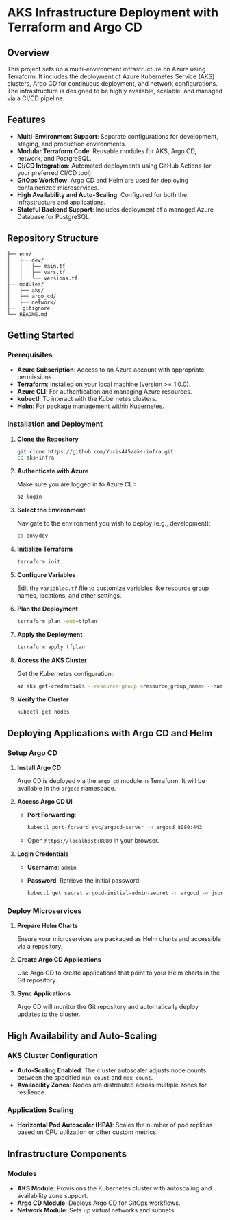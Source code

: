 # AKS Infrastructure Deployment with Terraform and Argo CD

## Overview

This project sets up a multi-environment infrastructure on Azure using Terraform. It includes the deployment of Azure Kubernetes Service (AKS) clusters, Argo CD for continuous deployment, and network configurations. The infrastructure is designed to be highly available, scalable, and managed via a CI/CD pipeline.

## Features

- **Multi-Environment Support**: Separate configurations for development, staging, and production environments.
- **Modular Terraform Code**: Reusable modules for AKS, Argo CD, network, and PostgreSQL.
- **CI/CD Integration**: Automated deployments using GitHub Actions (or your preferred CI/CD tool).
- **GitOps Workflow**: Argo CD and Helm are used for deploying containerized microservices.
- **High Availability and Auto-Scaling**: Configured for both the infrastructure and applications.
- **Stateful Backend Support**: Includes deployment of a managed Azure Database for PostgreSQL.

## Repository Structure

```plaintext
├── env/
│   ├── dev/
│   │   ├── main.tf
│   │   ├── vars.tf
│   │   └── versions.tf
├── modules/
│   ├── aks/
│   ├── argo_cd/
│   ├── network/
├── .gitignore
└── README.md
```

## Getting Started

### Prerequisites

- **Azure Subscription**: Access to an Azure account with appropriate permissions.
- **Terraform**: Installed on your local machine (version >= 1.0.0).
- **Azure CLI**: For authentication and managing Azure resources.
- **kubectl**: To interact with the Kubernetes clusters.
- **Helm**: For package management within Kubernetes.

### Installation and Deployment

1. **Clone the Repository**

   ```bash
   git clone https://github.com/Yuxis445/aks-infra.git
   cd aks-infra
   ```

2. **Authenticate with Azure**

   Make sure you are logged in to Azure CLI:

   ```bash
   az login
   ```

3. **Select the Environment**

   Navigate to the environment you wish to deploy (e.g., development):

   ```bash
   cd env/dev
   ```

4. **Initialize Terraform**

   ```bash
   terraform init
   ```

5. **Configure Variables**

   Edit the `variables.tf` file to customize variables like resource group names, locations, and other settings.

6. **Plan the Deployment**

   ```bash
   terraform plan -out=tfplan
   ```

7. **Apply the Deployment**

   ```bash
   terraform apply tfplan
   ```

8. **Access the AKS Cluster**

   Get the Kubernetes configuration:

   ```bash
   az aks get-credentials --resource-group <resource_group_name> --name <cluster_name>
   ```

9. **Verify the Cluster**

   ```bash
   kubectl get nodes
   ```

## Deploying Applications with Argo CD and Helm

### Setup Argo CD

1. **Install Argo CD**

   Argo CD is deployed via the `argo_cd` module in Terraform. It will be available in the `argocd` namespace.

2. **Access Argo CD UI**

   - **Port Forwarding**:

     ```bash
     kubectl port-forward svc/argocd-server -n argocd 8080:443
     ```

   - Open `https://localhost:8080` in your browser.

3. **Login Credentials**

   - **Username**: `admin`
   - **Password**: Retrieve the initial password:

     ```bash
     kubectl get secret argocd-initial-admin-secret -n argocd -o jsonpath="{.data.password}" | base64 -d; echo
     ```

### Deploy Microservices

1. **Prepare Helm Charts**

   Ensure your microservices are packaged as Helm charts and accessible via a repository.

2. **Create Argo CD Applications**

   Use Argo CD to create applications that point to your Helm charts in the Git repository.

3. **Sync Applications**

   Argo CD will monitor the Git repository and automatically deploy updates to the cluster.

## High Availability and Auto-Scaling

### AKS Cluster Configuration

- **Auto-Scaling Enabled**: The cluster autoscaler adjusts node counts between the specified `min_count` and `max_count`.
- **Availability Zones**: Nodes are distributed across multiple zones for resilience.

### Application Scaling

- **Horizontal Pod Autoscaler (HPA)**: Scales the number of pod replicas based on CPU utilization or other custom metrics.

## Infrastructure Components

### Modules

- **AKS Module**: Provisions the Kubernetes cluster with autoscaling and availability zone support.
- **Argo CD Module**: Deploys Argo CD for GitOps workflows.
- **Network Module**: Sets up virtual networks and subnets.

